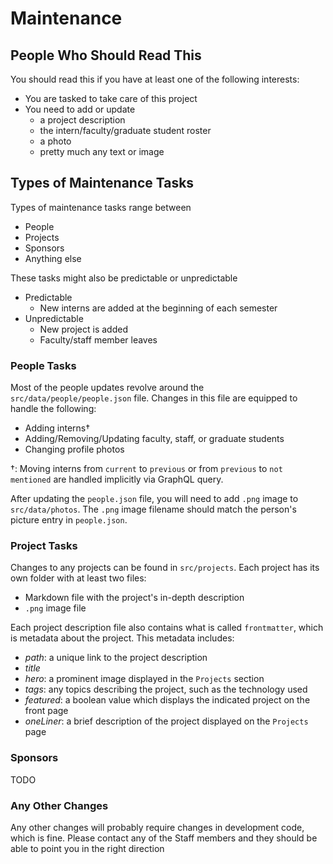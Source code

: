 # Maintenance

## People Who Should Read This

You should read this if you have at least one of the following interests:

* You are tasked to take care of this project
* You need to add or update
  * a project description
  * the intern/faculty/graduate student roster
  * a photo
  * pretty much any text or image

## Types of Maintenance Tasks

Types of maintenance tasks range between

* People
* Projects
* Sponsors
* Anything else

These tasks might also be predictable or unpredictable

* Predictable
  * New interns are added at the beginning of each semester
* Unpredictable
  * New project is added
  * Faculty/staff member leaves

### People Tasks

Most of the people updates revolve around the `src/data/people/people.json` file. Changes in this file are equipped to handle the following:

* Adding interns†
* Adding/Removing/Updating faculty, staff, or graduate students
* Changing profile photos

†: Moving interns from `current` to `previous` or from `previous` to `not mentioned` are handled implicitly via GraphQL query.

After updating the `people.json` file, you will need to add `.png` image to `src/data/photos`. The `.png` image filename should match the person's picture entry in `people.json`.

### Project Tasks

Changes to any projects can be found in `src/projects`. Each project has its own folder with at least two files:

* Markdown file with the project's in-depth description
* `.png` image file

Each project description file also contains what is called `frontmatter`, which is metadata about the project. This metadata includes:

* *path*: a unique link to the project description
* *title*
* *hero*: a prominent image displayed in the `Projects` section
* *tags*: any topics describing the project, such as the technology used
* *featured*: a boolean value which displays the indicated project on the front page
* *oneLiner*: a brief description of the project displayed on the `Projects` page

### Sponsors

TODO

### Any Other Changes

Any other changes will probably require changes in development code, which is fine. Please contact any of the Staff members and they should be able to point you in the right direction
